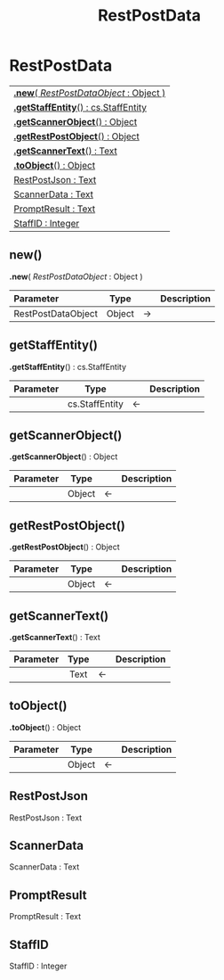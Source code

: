 ﻿---
layout: default
title: RestPostData
parent: Classes
---

# RestPostData

|   |
|:---|
|[**.new**( *RestPostDataObject* : Object )](#new)<br>|
|[**.getStaffEntity**() : cs.StaffEntity](#getstaffentity)<br>|
|[**.getScannerObject**() : Object](#getscannerobject)<br>|
|[**.getRestPostObject**() : Object](#getrestpostobject)<br>|
|[**.getScannerText**() : Text](#getscannertext)<br>|
|[**.toObject**() : Object](#toobject)<br>|
|[RestPostJson : Text](#restpostjson)<br>|
|[ScannerData : Text](#scannerdata)<br>|
|[PromptResult : Text](#promptresult)<br>|
|[StaffID : Integer](#staffid)<br>|


## new()
**.new**( *RestPostDataObject* : Object )

|Parameter|Type|   |Description|
|:---|:---:|:---:|:---:|
|RestPostDataObject|Object|->|<Description>|

## getStaffEntity()
**.getStaffEntity**() : cs.StaffEntity

|Parameter|Type|   |Description|
|:---|:---:|:---:|:---:|
||cs.StaffEntity|<-|<Description>|

## getScannerObject()
**.getScannerObject**() : Object

|Parameter|Type|   |Description|
|:---|:---:|:---:|:---:|
||Object|<-|<Description>|

## getRestPostObject()
**.getRestPostObject**() : Object

|Parameter|Type|   |Description|
|:---|:---:|:---:|:---:|
||Object|<-|<Description>|

## getScannerText()
**.getScannerText**() : Text

|Parameter|Type|   |Description|
|:---|:---:|:---:|:---:|
||Text|<-|<Description>|

## toObject()
**.toObject**() : Object

|Parameter|Type|   |Description|
|:---|:---:|:---:|:---:|
||Object|<-|<Description>|

## RestPostJson
RestPostJson : Text


## ScannerData
ScannerData : Text


## PromptResult
PromptResult : Text


## StaffID
StaffID : Integer

